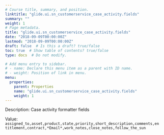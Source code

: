 ```yaml
---
# Course title, summary, and position.
linktitle: "glide.ui.sn_customerservice_case_activity.fields"
summary: ""
weight: 1
# Page metadata.
title: "glide.ui.sn_customerservice_case_activity.fields"
date: "2018-09-09T00:00:00Z"
lastmod: "2018-09-09T00:00:00Z"
draft: false  # Is this a draft? true/false
toc: true  # Show table of contents? true/false
type: docs  # Do not modify.

# Add menu entry to sidebar.
# - name: Declare this menu item as a parent with ID name.
# - weight: Position of link in menu.
menu:
  properties:
    parent: Properties
    name: "glide.ui.sn_customerservice_case_activity.fields"
    weight: 1
---
```


Description: Case activity formatter fields


Value: `assigned_to,asset,product,state,priority,short_description,comments,entitlement,contract,*Email*,work_notes,close_notes,follow_the_sun`